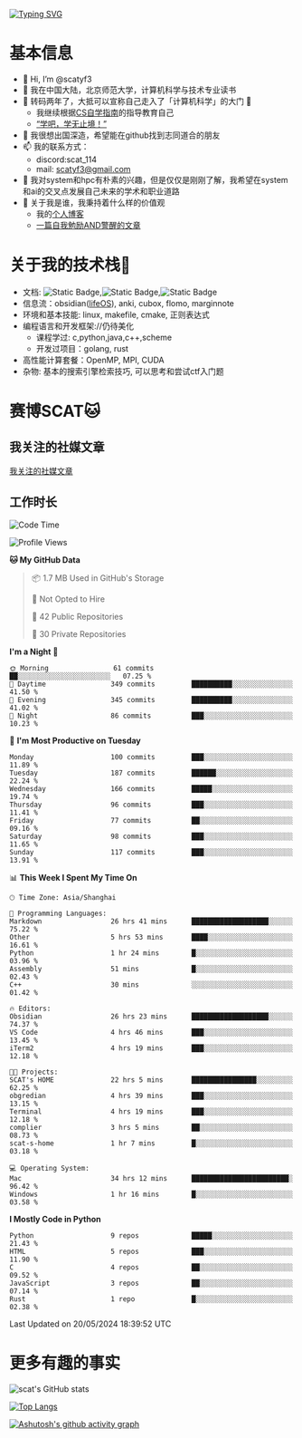 [![Typing SVG](https://readme-typing-svg.demolab.com?font=Fira+Code&pause=1000&center=true&vCenter=true&multiline=true&width=470&height=98&lines=Across+the+Great+Wall+;we+can+reach+every+corner+in+the+world)](https://git.io/typing-svg)

# 基本信息
- 👋 Hi, I’m @scatyf3
- 👀 我在中国大陆，北京师范大学，计算机科学与技术专业读书
- 🌱 转码两年了，大抵可以宣称自己走入了「计算机科学」的大门 🥺
  - 我继续根据[CS自学指南](https://csdiy.wiki/)的指导教育自己 
  - [“学吧，学无止境！” ](https://www.acm.org/binaries/content/assets/education/cs2013_chinese.pdf)
- 💞️ 我很想出国深造，希望能在github找到志同道合的朋友
- 📫 我的联系方式：
  -   discord:scat_114
  -   mail: scatyf3@gmail.com
- 🌟 我对system和hpc有朴素的兴趣，但是仅仅是刚刚了解，我希望在system和ai的交叉点发展自己未来的学术和职业道路
- 🤔 关于我是谁，我秉持着什么样的价值观
  - 我的[个人博客](https://scatyfs-blog.gitbook.io/scats-blog)
  - [一篇自我勉励AND警醒的文章](https://www.zhihu.com/question/595969891/answer/3060352057)
 
# 关于我的技术栈🔧
- 文档: ![Static Badge](https://img.shields.io/badge/markdown-gray),![Static Badge](https://img.shields.io/badge/latex-gray),![Static Badge](https://img.shields.io/badge/marp-blue)
- 信息流：obsidian([lifeOS](https://github.com/quanru/obsidian-example-lifeos)), anki, cubox, flomo, marginnote
- 环境和基本技能: linux, makefile, cmake, 正则表达式
- 编程语言和开发框架://仍待美化
  - 课程学过: c,python,java,c++,scheme
  - 开发过项目：golang, rust
- 高性能计算套餐：OpenMP, MPI, CUDA 
- 杂物: 基本的搜索引擎检索技巧, 可以思考和尝试ctf入门题

# 赛博SCAT🐱

## 我关注的社媒文章
[我关注的社媒文章](https://www.notion.so/6379b986d4964818b078b0328b41f73b?v=19fc0e6483ec4fada09d6c68f7b20732)

## 工作时长
<!--START_SECTION:waka-->
![Code Time](http://img.shields.io/badge/Code%20Time-92%20hrs%207%20mins-blue)

![Profile Views](http://img.shields.io/badge/Profile%20Views-38-blue)

**🐱 My GitHub Data** 

> 📦 1.7 MB Used in GitHub's Storage 
 > 
> 🚫 Not Opted to Hire
 > 
> 📜 42 Public Repositories 
 > 
> 🔑 30 Private Repositories 
 > 
**I'm a Night 🦉** 

```text
🌞 Morning                61 commits          ██░░░░░░░░░░░░░░░░░░░░░░░   07.25 % 
🌆 Daytime                349 commits         ██████████░░░░░░░░░░░░░░░   41.50 % 
🌃 Evening                345 commits         ██████████░░░░░░░░░░░░░░░   41.02 % 
🌙 Night                  86 commits          ███░░░░░░░░░░░░░░░░░░░░░░   10.23 % 
```
📅 **I'm Most Productive on Tuesday** 

```text
Monday                   100 commits         ███░░░░░░░░░░░░░░░░░░░░░░   11.89 % 
Tuesday                  187 commits         ██████░░░░░░░░░░░░░░░░░░░   22.24 % 
Wednesday                166 commits         █████░░░░░░░░░░░░░░░░░░░░   19.74 % 
Thursday                 96 commits          ███░░░░░░░░░░░░░░░░░░░░░░   11.41 % 
Friday                   77 commits          ██░░░░░░░░░░░░░░░░░░░░░░░   09.16 % 
Saturday                 98 commits          ███░░░░░░░░░░░░░░░░░░░░░░   11.65 % 
Sunday                   117 commits         ███░░░░░░░░░░░░░░░░░░░░░░   13.91 % 
```


📊 **This Week I Spent My Time On** 

```text
🕑︎ Time Zone: Asia/Shanghai

💬 Programming Languages: 
Markdown                 26 hrs 41 mins      ███████████████████░░░░░░   75.22 % 
Other                    5 hrs 53 mins       ████░░░░░░░░░░░░░░░░░░░░░   16.61 % 
Python                   1 hr 24 mins        █░░░░░░░░░░░░░░░░░░░░░░░░   03.96 % 
Assembly                 51 mins             █░░░░░░░░░░░░░░░░░░░░░░░░   02.43 % 
C++                      30 mins             ░░░░░░░░░░░░░░░░░░░░░░░░░   01.42 % 

🔥 Editors: 
Obsidian                 26 hrs 23 mins      ███████████████████░░░░░░   74.37 % 
VS Code                  4 hrs 46 mins       ███░░░░░░░░░░░░░░░░░░░░░░   13.45 % 
iTerm2                   4 hrs 19 mins       ███░░░░░░░░░░░░░░░░░░░░░░   12.18 % 

🐱‍💻 Projects: 
SCAT's HOME              22 hrs 5 mins       ████████████████░░░░░░░░░   62.25 % 
obgredian                4 hrs 39 mins       ███░░░░░░░░░░░░░░░░░░░░░░   13.15 % 
Terminal                 4 hrs 19 mins       ███░░░░░░░░░░░░░░░░░░░░░░   12.18 % 
complier                 3 hrs 5 mins        ██░░░░░░░░░░░░░░░░░░░░░░░   08.73 % 
scat-s-home              1 hr 7 mins         █░░░░░░░░░░░░░░░░░░░░░░░░   03.18 % 

💻 Operating System: 
Mac                      34 hrs 12 mins      ████████████████████████░   96.42 % 
Windows                  1 hr 16 mins        █░░░░░░░░░░░░░░░░░░░░░░░░   03.58 % 
```

**I Mostly Code in Python** 

```text
Python                   9 repos             █████░░░░░░░░░░░░░░░░░░░░   21.43 % 
HTML                     5 repos             ███░░░░░░░░░░░░░░░░░░░░░░   11.90 % 
C                        4 repos             ██░░░░░░░░░░░░░░░░░░░░░░░   09.52 % 
JavaScript               3 repos             ██░░░░░░░░░░░░░░░░░░░░░░░   07.14 % 
Rust                     1 repo              █░░░░░░░░░░░░░░░░░░░░░░░░   02.38 % 
```




 Last Updated on 20/05/2024 18:39:52 UTC
<!--END_SECTION:waka-->


# 更多有趣的事实 

![scat's GitHub stats](https://github-readme-stats.vercel.app/api?username=scatyf3&count_private=true&theme=synthwave)

[![Top Langs](https://github-readme-stats.vercel.app/api/top-langs/?username=scatyf3&layout=compact&langs_count=12&theme=synthwave&hide=javascript,html,css&size_weight=0.5&count_weight=0.5)](https://github.com/anuraghazra/github-readme-statss)

[![Ashutosh's github activity graph](https://github-readme-activity-graph.vercel.app/graph?username=scatyf3&theme=dracula)](https://github.com/ashutosh00710/github-readme-activity-graph)

<!---
scatfy3/scatfy3 is a ✨ special ✨ repository because its `README.md` (this file) appears on your GitHub profile.
You can click the Preview link to take a look at your changes.
--->
